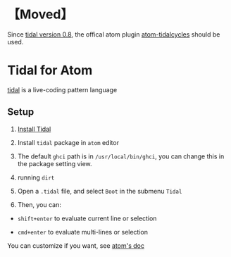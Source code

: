 # 【Moved】

Since [tidal version 0.8](https://github.com/tidalcycles/Tidal), the offical atom plugin [atom-tidalcycles](https://github.com/tidalcycles/atom-tidalcycles) should be used.

# Tidal for Atom

[tidal](https://github.com/tidalcycles/Tidal) is a live-coding pattern language


## Setup

1. [Install Tidal](https://github.com/tidalcycles/Tidal/blob/master/doc/tidal.md#installation)

2. Install `tidal` package in `atom` editor

3. The default `ghci` path is in `/usr/local/bin/ghci`, you can change this in the package setting view.

4. running `dirt`

5. Open a `.tidal` file, and select `Boot` in the submenu `Tidal`

6. Then, you can:

  * `shift+enter` to evaluate current line or selection

  * `cmd+enter` to evaluate multi-lines or selection

  You can customize if you want, see [atom's doc](https://atom.io/docs/latest/customizing-atom#)
